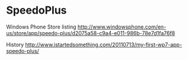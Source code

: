 SpeedoPlus
==========

Windows Phone Store listing
http://www.windowsphone.com/en-us/store/app/speedo-plus/d2075a58-c9a4-e011-986b-78e7d1fa76f8

History
http://www.istartedsomething.com/20110713/my-first-wp7-app-speedo-plus/
